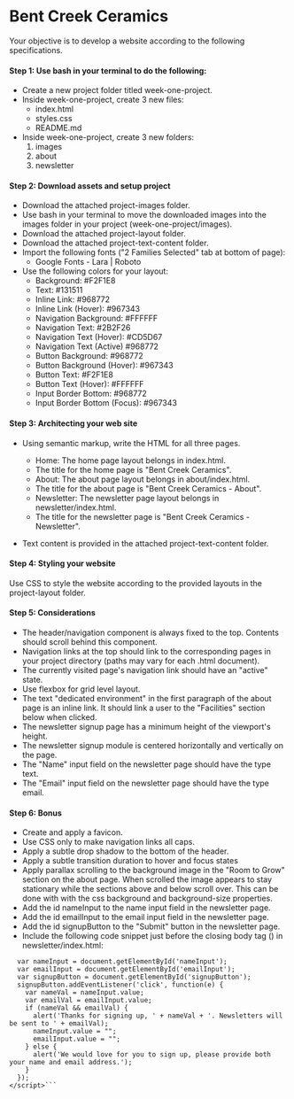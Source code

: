 # Bent Creek Ceramics  

Your objective is to develop a website according to the following specifications.

#### Step 1: Use bash in your terminal to do the following:

* Create a new project folder titled week-one-project.
* Inside week-one-project, create 3 new files:
  * index.html
  * styles.css
  * README.md
* Inside week-one-project, create 3 new folders:
  1. images
  2. about
  3. newsletter

#### Step 2: Download assets and setup project

* Download the attached project-images folder.
* Use bash in your terminal to move the downloaded images into the images folder in your project (week-one-project/images).
* Download the attached project-layout folder.
* Download the attached project-text-content folder.
* Import the following fonts ("2 Families Selected" tab at bottom of page):
  * Google Fonts - Lara | Roboto
* Use the following colors for your layout:
  * Background: #F2F1E8
  * Text: #131511
  * Inline Link: #968772
  * Inline Link (Hover): #967343
  * Navigation Background: #FFFFFF
  * Navigation Text: #2B2F26
  * Navigation Text (Hover): #CD5D67
  * Navigation Text (Active) #968772
  * Button Background: #968772
  * Button Background (Hover): #967343
  * Button Text: #F2F1E8
  * Button Text (Hover): #FFFFFF
  * Input Border Bottom: #968772
  * Input Border Bottom (Focus): #967343
  
#### Step 3: Architecting your web site

* Using semantic markup, write the HTML for all three pages.
  * Home: The home page layout belongs in index.html.
  * The title for the home page is "Bent Creek Ceramics".
  * About: The about page layout belongs in about/index.html.
  * The title for the about page is "Bent Creek Ceramics - About".
  * Newsletter: The newsletter page layout belongs in newsletter/index.html.
  * The title for the newsletter page is "Bent Creek Ceramics - Newsletter".

* Text content is provided in the attached project-text-content folder.

#### Step 4: Styling your website

Use CSS to style the website according to the provided layouts in the project-layout folder.

#### Step 5: Considerations

* The header/navigation component is always fixed to the top. Contents should scroll behind this component.
* Navigation links at the top should link to the corresponding pages in your project directory (paths may vary for each .html document).
* The currently visited page's navigation link should have an "active" state.
* Use flexbox for grid level layout.
* The text "dedicated environment" in the first paragraph of the about page is an inline link. It should link a user to the "Facilities" section below when clicked.
* The newsletter signup page has a minimum height of the viewport's height.
* The newsletter signup module is centered horizontally and vertically on the page.
* The "Name" input field on the newsletter page should have the type text.
* The "Email" input field on the newsletter page should have the type email.

#### Step 6: Bonus

* Create and apply a favicon.
* Use CSS only to make navigation links all caps.
* Apply a subtle drop shadow to the bottom of the header.
* Apply a subtle transition duration to hover and focus states
* Apply parallax scrolling to the background image in the "Room to Grow" section on the about page. When scrolled the image appears to stay stationary while the sections above and below scroll over. This can be done with with the css background and background-size properties.
* Add the id nameInput to the name input field in the newsletter page.
* Add the id emailInput to the email input field in the newsletter page.
* Add the id signupButton to the "Submit" button in the newsletter page.
* Include the following code snippet just before the closing body tag (</body>) in newsletter/index.html:
```<script type="text/javascript">
  var nameInput = document.getElementById('nameInput');
  var emailInput = document.getElementById('emailInput');
  var signupButton = document.getElementById('signupButton');
  signupButton.addEventListener('click', function(e) {
    var nameVal = nameInput.value;
    var emailVal = emailInput.value;
    if (nameVal && emailVal) {
      alert('Thanks for signing up, ' + nameVal + '. Newsletters will be sent to ' + emailVal);
      nameInput.value = "";
      emailInput.value = "";
    } else {
      alert('We would love for you to sign up, please provide both your name and email address.');
    }
  });
</script>```
